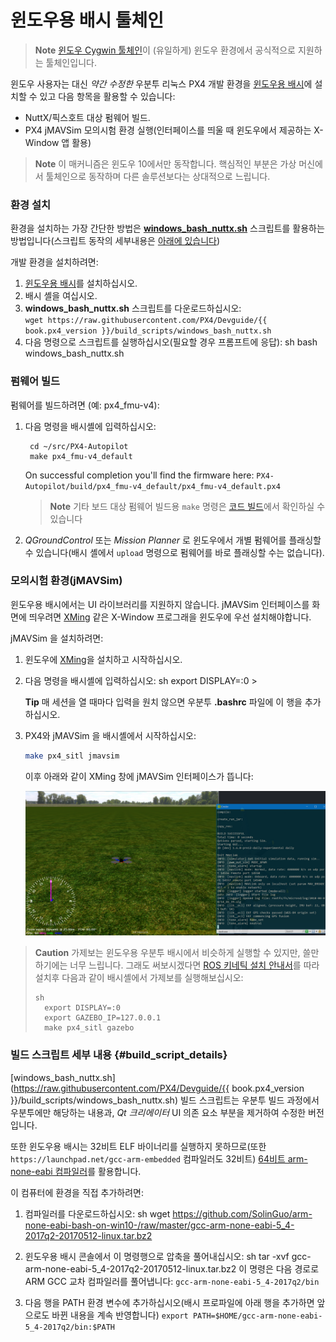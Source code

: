 # 윈도우용 배시 툴체인

> **Note** [윈도우 Cygwin 툴체인](../setup/dev_env_windows_cygwin.md)이 (유일하게) 윈도우 환경에서 공식적으로 지원하는 툴체인입니다.

윈도우 사용자는 대신 *약간 수정한* 우분투 리눅스 PX4 개발 환경을 [윈도우용 배시](https://github.com/Microsoft/BashOnWindows)에 설치할 수 있고 다음 항목을 활용할 수 있습니다:

* NuttX/픽스호트 대상 펌웨어 빌드.
* PX4 jMAVSim 모의시험 환경 실행(인터페이스를 띄울 때 윈도우에서 제공하는 X-Window 앱 활용)

> **Note** 이 매커니즘은 윈도우 10에서만 동작합니다. 핵심적인 부분은 가상 머신에서 툴체인으로 동작하며 다른 솔루션보다는 상대적으로 느립니다.

### 환경 설치

환경을 설치하는 가장 간단한 방법은 **<a href="https://raw.githubusercontent.com/PX4/Devguide/{{ book.px4_version }}/build_scripts/windows_bash_nuttx.sh" target="_blank" download>windows_bash_nuttx.sh</a>** 스크립트를 활용하는 방법입니다(스크립트 동작의 세부내용은 [아래에 있습니다](#build_script_details))

개발 환경을 설치하려면:

1. [윈도우용 배시](https://github.com/Microsoft/BashOnWindows)를 설치하십시오.
2. 배시 셸을 여십시오.
3. **windows_bash_nuttx.sh** 스크립트를 다운로드하십시오:  
    `wget https://raw.githubusercontent.com/PX4/Devguide/{{ book.px4_version }}/build_scripts/windows_bash_nuttx.sh`
4. 다음 명령으로 스크립트를 실행하십시오(필요할 경우 프롬프트에 응답): 
        sh
        bash windows_bash_nuttx.sh

### 펌웨어 빌드

펌웨어를 빌드하려면 (예: px4_fmu-v4):

1. 다음 명령을 배시셸에 입력하십시오:
    
        cd ~/src/PX4-Autopilot
        make px4_fmu-v4_default
        
    
    On successful completion you'll find the firmware here: `PX4-Autopilot/build/px4_fmu-v4_default/px4_fmu-v4_default.px4`
    
    > **Note** 기타 보드 대상 펌웨어 빌드용 `make` 명령은 [코드 빌드](../setup/building_px4.md#nuttx)에서 확인하실 수 있습니다

2. *QGroundControl* 또는 *Mission Planner* 로 윈도우에서 개별 펌웨어를 플래싱할 수 있습니다(배시 셸에서 `upload` 명령으로 펌웨어를 바로 플래싱할 수는 없습니다).

### 모의시험 환경(jMAVSim)

윈도우용 배시에서는 UI 라이브러리를 지원하지 않습니다. jMAVSim 인터페이스를 화면에 띄우려면 [XMing](https://sourceforge.net/projects/xming/) 같은 X-Window 프로그래을 윈도우에 우선 설치해야합니다.

jMAVSim 을 설치하려면:

1. 윈도우에 [XMing](https://sourceforge.net/projects/xming/)을 설치하고 시작하십시오.
2. 다음 명령을 배시셸에 입력하십시오: 
        sh
        export DISPLAY=:0 > 
    
    **Tip** 매 세션을 열 때마다 입력을 원치 않으면 우분투 **.bashrc** 파일에 이 행을 추가하십시오.
3. PX4와 jMAVSim 을 배시셸에서 시작하십시오:
    
    ```sh
    make px4_sitl jmavsim
    ```
    
    이후 아래와 같이 XMing 창에 jMAVSim 인터페이스가 뜹니다:
    
    ![jMAVSimOnWindows](../../assets/simulation/JMAVSim_on_Windows.PNG)

> **Caution** 가제보는 윈도우용 우분투 배시에서 비슷하게 실행할 수 있지만, 쓸만하기에는 너무 느립니다. 그래도 써보시겠다면 [ROS 키네틱 설치 안내서](http://wiki.ros.org/kinetic/Installation/Ubuntu)를 따라 설치후 다음과 같이 배시셸에서 가제보를 실행해보십시오: 
> 
>     sh
>       export DISPLAY=:0
>       export GAZEBO_IP=127.0.0.1
>       make px4_sitl gazebo

### 빌드 스크립트 세부 내용 {#build_script_details}

[windows_bash_nuttx.sh](https://raw.githubusercontent.com/PX4/Devguide/{{ book.px4_version }}/build_scripts/windows_bash_nuttx.sh) 빌드 스크립트는 우분투 빌드 과정에서 우분투에만 해당하는 내용과, *Qt 크리에이터* UI 의존 요소 부분을 제거하여 수정한 버전입니다.

또한 윈도우용 배시는 32비트 ELF 바이너리를 실행하지 못하므로(또한 `https://launchpad.net/gcc-arm-embedded` 컴파일러도 32비트) [64비트 arm-none-eabi 컴파일러](https://github.com/SolinGuo/arm-none-eabi-bash-on-win10-.git)를 활용합니다.

이 컴퓨터에 환경을 직접 추가하려면:

1. 컴파일러를 다운로드하십시오: 
        sh
        wget https://github.com/SolinGuo/arm-none-eabi-bash-on-win10-/raw/master/gcc-arm-none-eabi-5_4-2017q2-20170512-linux.tar.bz2

2. 윈도우용 배시 콘솔에서 이 명령행으로 압축을 풀어내십시오: 
        sh
        tar -xvf gcc-arm-none-eabi-5_4-2017q2-20170512-linux.tar.bz2 이 명령은 다음 경로로 ARM GCC 교차 컴파일러를 풀어냅니다: ```gcc-arm-none-eabi-5_4-2017q2/bin```

3. 다음 행을 PATH 환경 변수에 추가하십시오(배시 프로파일에 아래 행을 추가하면 앞으로도 바뀐 내용을 계속 반영합니다) ```export PATH=$HOME/gcc-arm-none-eabi-5_4-2017q2/bin:$PATH```